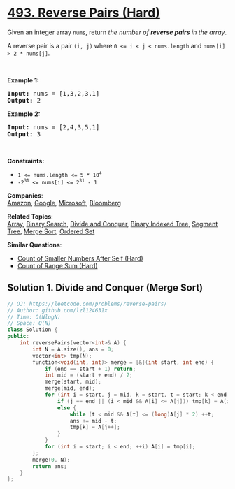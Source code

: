 # [493. Reverse Pairs (Hard)](https://leetcode.com/problems/reverse-pairs/)

<p>Given an integer array <code>nums</code>, return <em>the number of <strong>reverse pairs</strong> in the array</em>.</p>

<p>A reverse pair is a pair <code>(i, j)</code> where <code>0 &lt;= i &lt; j &lt; nums.length</code> and <code>nums[i] &gt; 2 * nums[j]</code>.</p>

<p>&nbsp;</p>
<p><strong>Example 1:</strong></p>
<pre><strong>Input:</strong> nums = [1,3,2,3,1]
<strong>Output:</strong> 2
</pre><p><strong>Example 2:</strong></p>
<pre><strong>Input:</strong> nums = [2,4,3,5,1]
<strong>Output:</strong> 3
</pre>
<p>&nbsp;</p>
<p><strong>Constraints:</strong></p>

<ul>
	<li><code>1 &lt;= nums.length &lt;= 5 * 10<sup>4</sup></code></li>
	<li><code>-2<sup>31</sup> &lt;= nums[i] &lt;= 2<sup>31</sup> - 1</code></li>
</ul>


**Companies**:  
[Amazon](https://leetcode.com/company/amazon), [Google](https://leetcode.com/company/google), [Microsoft](https://leetcode.com/company/microsoft), [Bloomberg](https://leetcode.com/company/bloomberg)

**Related Topics**:  
[Array](https://leetcode.com/tag/array/), [Binary Search](https://leetcode.com/tag/binary-search/), [Divide and Conquer](https://leetcode.com/tag/divide-and-conquer/), [Binary Indexed Tree](https://leetcode.com/tag/binary-indexed-tree/), [Segment Tree](https://leetcode.com/tag/segment-tree/), [Merge Sort](https://leetcode.com/tag/merge-sort/), [Ordered Set](https://leetcode.com/tag/ordered-set/)

**Similar Questions**:
* [Count of Smaller Numbers After Self (Hard)](https://leetcode.com/problems/count-of-smaller-numbers-after-self/)
* [Count of Range Sum (Hard)](https://leetcode.com/problems/count-of-range-sum/)

## Solution 1. Divide and Conquer (Merge Sort)

```cpp
// OJ: https://leetcode.com/problems/reverse-pairs/
// Author: github.com/lzl124631x
// Time: O(NlogN)
// Space: O(N)
class Solution {
public:
    int reversePairs(vector<int>& A) {
        int N = A.size(), ans = 0;
        vector<int> tmp(N);
        function<void(int, int)> merge = [&](int start, int end) {
            if (end == start + 1) return;
            int mid = (start + end) / 2;
            merge(start, mid);
            merge(mid, end);
            for (int i = start, j = mid, k = start, t = start; k < end; ++k) {
                if (j == end || (i < mid && A[i] <= A[j])) tmp[k] = A[i++];
                else {
                    while (t < mid && A[t] <= (long)A[j] * 2) ++t;
                    ans += mid - t;
                    tmp[k] = A[j++];
                }
            }
            for (int i = start; i < end; ++i) A[i] = tmp[i];
        };
        merge(0, N);
        return ans;
    }
};
```
